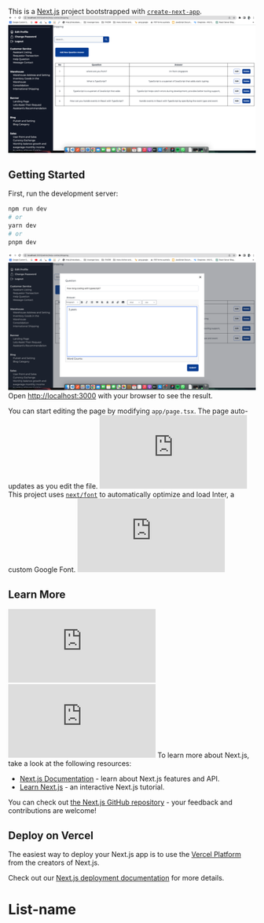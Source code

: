 This is a [Next.js](https://nextjs.org/) project bootstrapped with [`create-next-app`](https://github.com/vercel/next.js/tree/canary/packages/create-next-app).
![code](https://github.com/fredoananda/List-name/blob/main/Screenshot%202023-07-13%20at%2011.40.59.png)
## Getting Started

First, run the development server:

```bash
npm run dev
# or
yarn dev
# or
pnpm dev
```
![code](https://github.com/fredoananda/List-name/blob/main/Screenshot%202023-07-13%20at%2011.41.50.png)
Open [http://localhost:3000](http://localhost:3000) with your browser to see the result.

You can start editing the page by modifying `app/page.tsx`. The page auto-updates as you edit the file.
![code](https://github.com/fredoananda/List-name/edit/main/README.md#:~:text=Screenshot%202023-,%2D,-07%2D13%20at%2011.41.50)
This project uses [`next/font`](https://nextjs.org/docs/basic-features/font-optimization) to automatically optimize and load Inter, a custom Google Font.
![code](https://github.com/fredoananda/List-name/edit/main/README.md#:~:text=Screenshot%202023-,%2D,-07%2D13%20at%2011.41.50)
## Learn More
![code](https://github.com/fredoananda/List-name/edit/main/README.md#:~:text=Screenshot%202023-,%2D,-07%2D13%20at%2011.41.50)
![code](https://github.com/fredoananda/List-name/edit/main/README.md#:~:text=Screenshot%202023-,%2D,-07%2D13%20at%2011.41.50)
To learn more about Next.js, take a look at the following resources:

- [Next.js Documentation](https://nextjs.org/docs) - learn about Next.js features and API.
- [Learn Next.js](https://nextjs.org/learn) - an interactive Next.js tutorial.

You can check out [the Next.js GitHub repository](https://github.com/vercel/next.js/) - your feedback and contributions are welcome!

## Deploy on Vercel

The easiest way to deploy your Next.js app is to use the [Vercel Platform](https://vercel.com/new?utm_medium=default-template&filter=next.js&utm_source=create-next-app&utm_campaign=create-next-app-readme) from the creators of Next.js.

Check out our [Next.js deployment documentation](https://nextjs.org/docs/deployment) for more details.
# List-name
